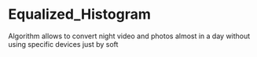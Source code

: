 # Equalized_Histogram
Algorithm allows to convert night video and photos  almost in a day without using specific devices just by soft
